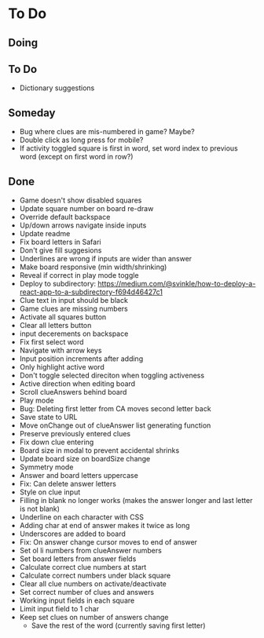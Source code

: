 # To Do


## Doing


## To Do

- Dictionary suggestions

## Someday

- Bug where clues are mis-numbered in game? Maybe?
- Double click as long press for mobile?
- If activity toggled square is first in word, set word index to previous word (except on first word in row?)

## Done

- Game doesn't show disabled squares
- Update square number on board re-draw
- Override default backspace
- Up/down arrows navigate inside inputs
- Update readme
- Fix board letters in Safari
- Don't give fill suggesions
- Underlines are wrong if inputs are wider than answer
- Make board responsive (min width/shrinking)
- Reveal if correct in play mode toggle
- Deploy to subdirectory: https://medium.com/@svinkle/how-to-deploy-a-react-app-to-a-subdirectory-f694d46427c1
- Clue text in input should be black
- Game clues are missing numbers
- Activate all squares button
- Clear all letters button
- input decerements on backspace
- Fix first select word
- Navigate with arrow keys
- Input position increments after adding
- Only highlight active word
- Don't toggle selected direciton when toggling activeness
- Active direction when editing board
- Scroll clueAnswers behind board
- Play mode
- Bug: Deleting first letter from CA moves second letter back
- Save state to URL
- Move onChange out of clueAnswer list generating function
- Preserve previously entered clues
- Fix down clue entering
- Board size in modal to prevent accidental shrinks
- Update board size on boardSize change
- Symmetry mode
- Answer and board letters uppercase
- Fix: Can delete answer letters
- Style on clue input
- Filling in blank no longer works (makes the answer longer and last letter is not blank)
- Underline on each character with CSS
- Adding char at end of answer makes it twice as long
- Underscores are added to board
- Fix: On answer change cursor moves to end of answer
- Set ol li numbers from clueAnswer numbers
- Set board letters from answer fields
- Calculate correct clue numbers at start
- Calculate correct numbers under black square
- Clear all clue numbers on activate/deactivate
- Set correct number of clues and answers
- Working input fields in each square
- Limit input field to 1 char
- Keep set clues on number of answers change
  - Save the rest of the word (currently saving first letter)